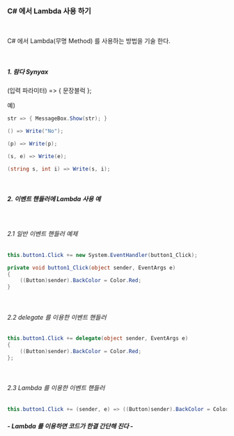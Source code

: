 ### C# 에서 Lambda 사용 하기

<br/>

C# 에서 Lambda(무명 Method) 를 사용하는 방법을 기술 한다.

<br/>

##### 1. 람다 Synyax  
(입력 파라미터) => { 문장블럭 };

예)
``` C# 
str => { MessageBox.Show(str); }

() => Write("No");

(p) => Write(p);

(s, e) => Write(e);

(string s, int i) => Write(s, i);
```

<br/>

##### 2. 이벤트 핸들러에 Lambda 사용 예

<br/>

###### 2.1 일반 이벤트 핸들러 예제

```C#
this.button1.Click += new System.EventHandler(button1_Click);

private void button1_Click(object sender, EventArgs e)
{
    ((Button)sender).BackColor = Color.Red;
}
```

<br/>

###### 2.2 delegate 를 이용한 이벤트 핸들러

``` C#
this.button1.Click += delegate(object sender, EventArgs e)
{
    ((Button)sender).BackColor = Color.Red;
};
```

<br/>

###### 2.3 Lambda 를 이용한 이벤트 핸들러

```C#
this.button1.Click += (sender, e) => ((Button)sender).BackColor = Color.Red;
```



##### - Lambda 를 이용하면 코드가 한결 간단해 진다 -



